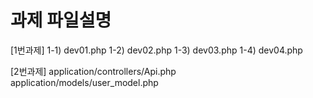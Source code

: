 # 과제 파일설명

[1번과제]
1-1) dev01.php
1-2) dev02.php
1-3) dev03.php
1-4) dev04.php

[2번과제]
application/controllers/Api.php
application/models/user_model.php


